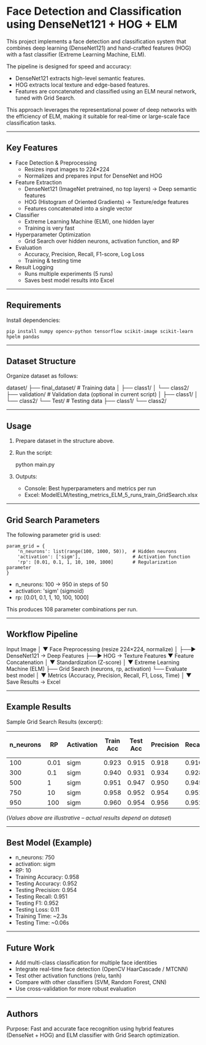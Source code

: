 Face Detection and Classification using DenseNet121 + HOG + ELM
================================================================

This project implements a face detection and classification system that 
combines deep learning (DenseNet121) and hand-crafted features (HOG) 
with a fast classifier (Extreme Learning Machine, ELM).

The pipeline is designed for speed and accuracy:
- DenseNet121 extracts high-level semantic features.
- HOG extracts local texture and edge-based features.
- Features are concatenated and classified using an ELM neural network,
  tuned with Grid Search.

This approach leverages the representational power of deep networks with
the efficiency of ELM, making it suitable for real-time or large-scale 
face classification tasks.

----------------------------------------------------------------
Key Features
----------------------------------------------------------------
- Face Detection & Preprocessing
  * Resizes input images to 224×224
  * Normalizes and prepares input for DenseNet and HOG
- Feature Extraction
  * DenseNet121 (ImageNet pretrained, no top layers) → Deep semantic features
  * HOG (Histogram of Oriented Gradients) → Texture/edge features
  * Features concatenated into a single vector
- Classifier
  * Extreme Learning Machine (ELM), one hidden layer
  * Training is very fast
- Hyperparameter Optimization
  * Grid Search over hidden neurons, activation function, and RP
- Evaluation
  * Accuracy, Precision, Recall, F1-score, Log Loss
  * Training & testing time
- Result Logging
  * Runs multiple experiments (5 runs)
  * Saves best model results into Excel


----------------------------------------------------------------
Requirements
----------------------------------------------------------------
Install dependencies:

    pip install numpy opencv-python tensorflow scikit-image scikit-learn hpelm pandas

----------------------------------------------------------------
Dataset Structure
----------------------------------------------------------------
Organize dataset as follows:

dataset/
├── final_dataset/       # Training data
│   ├── class1/
│   └── class2/
├── validation/          # Validation data (optional in current script)
│   ├── class1/
│   └── class2/
└── Test/                # Testing data
    ├── class1/
    └── class2/

----------------------------------------------------------------
Usage
----------------------------------------------------------------
1. Prepare dataset in the structure above.
2. Run the script:

    python main.py

3. Outputs:
   - Console: Best hyperparameters and metrics per run
   - Excel: ModelELM/testing_metrics_ELM_5_runs_train_GridSearch.xlsx

----------------------------------------------------------------
Grid Search Parameters
----------------------------------------------------------------
The following parameter grid is used:

    param_grid = {
        'n_neurons': list(range(100, 1000, 50)),  # Hidden neurons
        'activation': ['sigm'],                   # Activation function
        'rp': [0.01, 0.1, 1, 10, 100, 1000]       # Regularization parameter
    }

- n_neurons: 100 → 950 in steps of 50
- activation: 'sigm' (sigmoid)
- rp: [0.01, 0.1, 1, 10, 100, 1000]

This produces 108 parameter combinations per run.

----------------------------------------------------------------
Workflow Pipeline
----------------------------------------------------------------
Input Image
      │
      ▼
Face Preprocessing (resize 224×224, normalize)
      │
      ├──► DenseNet121 → Deep Features
      ├──► HOG → Texture Features
      ▼
Feature Concatenation
      │
      ▼
Standardization (Z-score)
      │
      ▼
Extreme Learning Machine (ELM)
   ├── Grid Search (neurons, rp, activation)
   └── Evaluate best model
      │
      ▼
Metrics (Accuracy, Precision, Recall, F1, Loss, Time)
      │
      ▼
Save Results → Excel

----------------------------------------------------------------
Example Results
----------------------------------------------------------------

Sample Grid Search Results (excerpt):

| n_neurons | RP   | Activation | Train Acc | Test Acc | Precision | Recall | F1   | Loss | Train Time (s) | Test Time (s) |
|-----------|------|------------|-----------|----------|-----------|--------|------|------|----------------|---------------|
| 100       | 0.01 | sigm       | 0.923     | 0.915    | 0.918     | 0.910  | 0.914| 0.23 | 1.24           | 0.03          |
| 300       | 0.1  | sigm       | 0.940     | 0.931    | 0.934     | 0.928  | 0.931| 0.19 | 1.56           | 0.04          |
| 500       | 1    | sigm       | 0.951     | 0.947    | 0.950     | 0.945  | 0.947| 0.14 | 2.02           | 0.05          |
| 750       | 10   | sigm       | 0.958     | 0.952    | 0.954     | 0.951  | 0.952| 0.11 | 2.34           | 0.06          |
| 950       | 100  | sigm       | 0.960     | 0.954    | 0.956     | 0.952  | 0.954| 0.10 | 2.89           | 0.07          |

(*Values above are illustrative – actual results depend on dataset*)

----------------------------------------------------------------
Best Model (Example)
----------------------------------------------------------------
- n_neurons: 750
- activation: sigm
- RP: 10
- Training Accuracy: 0.958
- Testing Accuracy: 0.952
- Testing Precision: 0.954
- Testing Recall: 0.951
- Testing F1: 0.952
- Testing Loss: 0.11
- Training Time: ~2.3s
- Testing Time: ~0.06s

----------------------------------------------------------------
Future Work
----------------------------------------------------------------
- Add multi-class classification for multiple face identities
- Integrate real-time face detection (OpenCV HaarCascade / MTCNN)
- Test other activation functions (relu, tanh)
- Compare with other classifiers (SVM, Random Forest, CNN)
- Use cross-validation for more robust evaluation

----------------------------------------------------------------
Authors
----------------------------------------------------------------

Purpose: Fast and accurate face recognition using hybrid features 
(DenseNet + HOG) and ELM classifier with Grid Search optimization.
